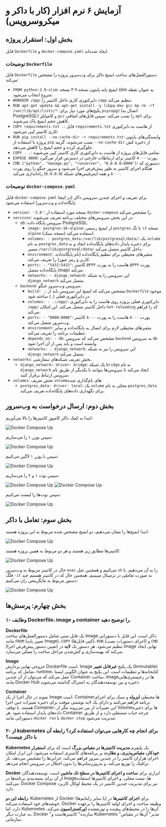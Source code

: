 # آزمایش ۶ نرم افزار (کار با داکر و میکروسرویس)

## بخش اول: استقرار پروژه

فایل `Dockerfile` و `docker-compose.yaml` ایجاد شده‌اند.

### توضیحات `Dockerfile`

فایل `Dockerfile` دستورالعمل‌های ساخت ایمیج داکر برای وب‌سرور پروژه را مشخص می‌کند:

-   `FROM python:3.9-slim`: ایمیج پایه پایتون نسخه ۳.۹ نسخه slim به عنوان نقطه شروع انتخاب می‌شود.
-   `WORKDIR /app`: دایرکتوری کاری داخل کانتینر را `/app` تنظیم می‌کند.
-   `RUN apt-get update && apt-get install -y libpq-dev gcc && rm -rf /var/lib/apt/lists/*`: پکیج‌های مورد نیاز برای `psycopg2` (اتصال به PostgreSQL) و کامپایلر `gcc` را نصب می‌کند. سپس فایل‌های اضافی `apt` برای کاهش حجم ایمیج پاک می‌شوند.
-   `COPY requirements.txt .`: فایل `requirements.txt` از هاست به دایرکتوری کاری کانتینر کپی می‌شود.
-   `RUN pip install --no-cache-dir -r requirements.txt`: وابستگی‌های پایتون پروژه با استفاده از `pip` نصب می‌شوند. گزینه `--no-cache-dir` از ذخیره کش جلوگیری کرده و حجم ایمیج را کاهش می‌دهد.
-   `COPY . .`: تمامی فایل‌های پروژه از هاست به دایرکتوری کاری کانتینر کپی می‌شوند.
-   `EXPOSE 8000`: پورت ۸۰۰۰ کانتینر برای ارتباطات خارجی در دسترس قرار می‌گیرد.
-   `CMD ["python", "manage.py", "runserver", "0.0.0.0:8000"]`: دستوری که هنگام اجرای کانتینر به طور پیش‌فرض اجرا می‌شود و سرور جنگو را روی پورت ۸۰۰۰ و همه اینترفیس‌های شبکه (`0.0.0.0`) راه‌اندازی می‌کند.

### توضیحات `docker-compose.yaml`

فایل `docker-compose.yaml` برای تعریف و اجرای چندین سرویس داکر (در اینجا پایگاه‌داده و وب‌سرور) استفاده می‌شود:

-   `version: '3.8'`: نسخه مورد استفاده از `docker-compose` را مشخص می‌کند.
-   `services`: در این بخش سرویس‌های مختلف برنامه تعریف می‌شوند.
    -   `db`: سرویس پایگاه داده PostgreSQL.
        -   `image: postgres:16-alpine`: از ایمیج رسمی `postgres` نسخه ۱۶ با تگ `alpine` (نسخه سبک) استفاده می‌کند.
        -   `volumes: - postgres_data:/var/lib/postgresql/data/`: یک `volume` به نام `postgres_data` برای ذخیره پایدار داده‌های پایگاه‌داده ایجاد و به مسیر `/var/lib/postgresql/data/` داخل کانتینر متصل می‌کند.
        -   `environment`: متغیرهای محیطی برای تنظیم پایگاه‌داده (نام پایگاه‌داده، کاربر و رمز عبور) را تعریف می‌کند.
        -   `ports: - "5432:5432"`: پورت ۵۴۳۲ هاست را به پورت ۵۴۳۲ کانتینر پایگاه‌داده متصل (map) می‌کند.
        -   `networks: - django_network`: این سرویس را به شبکه `django_network` متصل می‌کند.
    -   `backend`: سرویس وب‌سرور جنگو.
        -   `build: .`: مشخص می‌کند که ایمیج این سرویس باید از `Dockerfile` موجود در دایرکتوری فعلی (`.`) ساخته شود.
        -   `volumes: - .:/app/`: دایرکتوری فعلی پروژه روی هاست را به دایرکتوری `/app/` داخل کانتینر متصل می‌کند. این امکان `hot-reloading` کد را فراهم می‌کند.
        -   `ports: - "8000:8000"`: پورت ۸۰۰۰ هاست را به پورت ۸۰۰۰ کانتینر وب‌سرور متصل می‌کند.
        -   `environment`: متغیرهای محیطی لازم برای اتصال به پایگاه‌داده و سایر تنظیمات برنامه را تعریف می‌کند.
        -   `depends_on: - db`: مشخص می‌کند که سرویس `backend` به سرویس `db` وابسته است و باید پس از آن اجرا شود.
        -   `networks: - django_network`: این سرویس را نیز به شبکه `django_network` متصل می‌کند.
-   `networks`: بخش تعریف شبکه‌های سفارشی.
    -   `django_network: driver: bridge`: یک شبکه `bridge` به نام `django_network` ایجاد می‌کند تا سرویس‌ها بتوانند با یکدیگر از طریق نام سرویس ارتباط برقرار کنند.
-   `volumes`: بخش تعریف `volume`های نام‌گذاری شده.
    -   `postgres_data: driver: local`: یک `volume` محلی به نام `postgres_data` برای نگهداری داده‌های پایگاه‌داده تعریف می‌کند.

## بخش دوم: ارسال درخواست به وب‌سرور

ابتدا به کمک داکر کامپوز کانتینر‌ها را بالا می‌آوریم:

![Docker Compose Up](docs/docker_compose_up.png)

سپس یوزر ۱ را می‌سازیم:

![Docker Compose Up](docs/create_user.png)

سپس با یوزر ۱ لاگین می‌کنیم:

![Docker Compose Up](docs/login.png)

سپس نوت ۱ و ۲ را می‌سازیم:

![Docker Compose Up](docs/note1.png)
![Docker Compose Up](docs/note2.png)

سپس نوت‌ها را لیست می‌کنیم:

![Docker Compose Up](docs/list_notes.png)

## بخش سوم: تعامل با داکر

ابتدا ایمیج‌ها را نشان می‌دهیم، دو ایمیج مشخص شده مربوط به این پروژه هستند:

![Docker Compose Up](docs/docker_images.png)

کانتینرها مطابق زیر هستند و هر دو مربوط به همین پروژه هستند:

![Docker Compose Up](docs/docker_containers.png)

حال در کانتینر مربوط به وب‌سرور `exec` می‌کنیم و همچنین شل `sh` را به آن می‌دهیم. با فلگ `-it` به صورت تعاملی در ترمینال میبینیم. همچنین حال که در کانتینر هستیم چند دستور مربوط به مایگریشن ران می‌کنیم:

![Docker Compose Up](docs/docker_exec.png)

## بخش چهارم: پرسش‌ها

### ۱- وظایف Dockerfile، image و container را توضیح دهید.

**Dockerfile**  
یک فایل متنی شامل دستورالعمل‌های ساخت Image داکر است. این فایل با دستوراتی مانند `FROM` (تعیین پایه Image)، `COPY` (کپی فایل‌ها)، `RUN` (اجرای دستورات نصب) و `CMD` (تعیین دستور پیش‌فرض اجرا) تنظیم می‌شود. هر دستور یک **لایه** در Image نهایی ایجاد می‌کند که بهینه‌سازی و کش‌شدن مراحل ساخت را ممکن می‌سازد.  

**Image**  
خروجی نهایی پردازش Dockerfile است. Image یک پکیج **غیرقابل تغییر** (Immutable) شامل کد برنامه، runtime، کتابخانه‌ها و تنظیمات است. این پکیج به عنوان الگویی ایستا عمل می‌کند که می‌توان از آن چندین Container ساخت. Imageها در رجیستری‌هایی مانند Docker Hub ذخیره و بین توسعه‌دهندگان به اشتراک گذاشته می‌شوند.  

**Container**  
نمونهِ در حال اجرا از یک Image است. Containerها محیطی **ایزوله** و سبک برای اجرای برنامه فراهم می‌کنند و دارای یک لایه نوشتنی موقت برای ذخیره تغییرات حین اجرا هستند. با توقف Container، این تغییرات از بین می‌روند مگر از Volumeها برای ذخیره داده‌های پایدار استفاده شود. هر Container چرخه حیات مستقلی دارد و از طریق دستوراتی مانند `docker run` یا `docker stop` مدیریت می‌شود.

### ۲- از kubernetes برای انجام چه کارهایی می‌توان استفاده کرد؟ رابطه آن با داکر چیست؟

**Kubernetes** یک پلتفرم **مدیریت کانتینرها در مقیاس بزرگ** است که برای **استقرار خودکار، مقیاس‌پذیری، و نظارت** بر برنامه‌های کانتینری استفاده می‌شود. این ابزار امکان اجرای هزاران کانتینر را در چندین سرور فراهم می‌کند، خرابی‌ها را تشخیص می‌دهد، بار ترافیک را توزیع می‌کند، و به‌روزرسانی‌ها را بدون اختلال در سرویس انجام می‌دهد.  

**Docker** ابزاری برای **ساخت و اجرای کانتینرها در سطح تک ماشین** است. توسعه‌دهندگان از آن برای بسته‌بندی برنامه‌ها در Imageها، تست محلی، و اجرای کانتینرها استفاده می‌کنند. Docker Compose نیز برای مدیریت چندین کانتینر در یک محیط لوکال کاربرد دارد.  

**رابطه این دو**: Kubernetes از Docker (یا سایر رانتایم‌ها) برای **اجرای کانتینرها** در خوشه‌های خود استفاده می‌کند. Docker وظیفه ساخت و اجرای اولیه کانتینرها را برعهده دارد، اما Kubernetes آن‌ها را در محیط‌های پیچیده و توزیعشده **اورکستراسیون** می‌کند. به عبارت دیگر، Docker "سازنده" کانتینرهاست و Kubernetes "مدیر" آن‌ها در مقیاس سازمانی.
